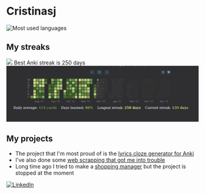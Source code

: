# Cristinasj
![Most used languages](https://github-readme-stats.vercel.app/api/top-langs/?username=Cristinasj&count_private=true&theme=dark&hide=jupyter-notebook)
<br>

## My streaks
<img src="https://github-readme-streak-stats.herokuapp.com/?user=Cristinasj&theme=dark" width="48%" >
Best Anki streak is 250 days<br>
 <img src="AnkiStreak.jpg" alt="Anki streak 250" style="width:510px;height:147px;"> 

## My projects
- The project that I'm most proud of is the [lyrics cloze generator for Anki](https://github.com/Cristinasj/musicTranslateAddon) 
- I've also done some [web scrapping that got me into trouble](https://github.com/Cristinasj/SWADhacks) 
- Long time ago I tried to make a [shopping manager](https://github.com/Cristinasj/shoppingManager) but the project is stopped at the moment 

<a href="https://www.linkedin.com/in/cristina-s%C3%A1nchez-justicia-46028b20a/">![LinkedIn](https://img.shields.io/badge/LinkedIn-0077B5?style=for-the-badge&logo=linkedin&logoColor=white)</a>
